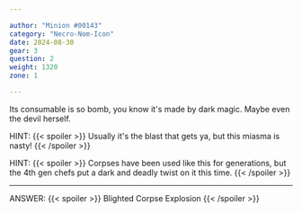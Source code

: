 ```yaml
---

author: "Minion #00143"
category: "Necro-Nom-Icon"
date: 2024-08-30
gear: 3
question: 2
weight: 1320
zone: 1

---
```


Its consumable is so bomb, you know it's made by dark magic. Maybe even the devil herself.

HINT: {{< spoiler >}} Usually it's the blast that gets ya, but this miasma is nasty! {{< /spoiler >}}

HINT: {{< spoiler >}} Corpses have been used like this for generations, but the 4th gen chefs put a dark and deadly twist on it this time. {{< /spoiler >}}

---

ANSWER: {{< spoiler >}} Blighted Corpse Explosion {{< /spoiler >}}

